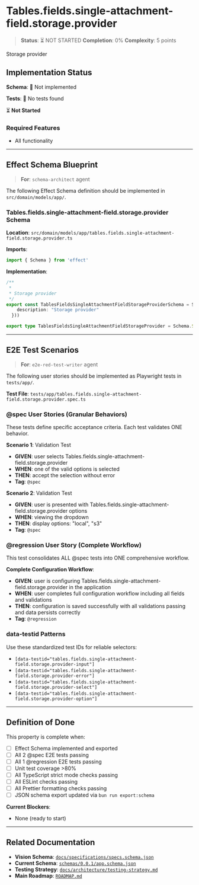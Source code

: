 # Tables.fields.single-attachment-field.storage.provider

> **Status**: ⏳ NOT STARTED
> **Completion**: 0%
> **Complexity**: 5 points

Storage provider

## Implementation Status

**Schema**: 🔴 Not implemented

**Tests**: 🔴 No tests found

⏳ **Not Started**

### Required Features

- All functionality

---

## Effect Schema Blueprint

> **For**: `schema-architect` agent

The following Effect Schema definition should be implemented in `src/domain/models/app/`.

### Tables.fields.single-attachment-field.storage.provider Schema

**Location**: `src/domain/models/app/tables.fields.single-attachment-field.storage.provider.ts`

**Imports**:

```typescript
import { Schema } from 'effect'
```

**Implementation**:

```typescript
/**
 * 
 * Storage provider
 */
export const TablesFieldsSingleAttachmentFieldStorageProviderSchema = Schema.Literal("local", "s3").pipe(Schema.annotations({
    description: "Storage provider"
  }))

export type TablesFieldsSingleAttachmentFieldStorageProvider = Schema.Schema.Type<typeof TablesFieldsSingleAttachmentFieldStorageProviderSchema>
```

---

## E2E Test Scenarios

> **For**: `e2e-red-test-writer` agent

The following user stories should be implemented as Playwright tests in `tests/app/`.

**Test File**: `tests/app/tables.fields.single-attachment-field.storage.provider.spec.ts`

### @spec User Stories (Granular Behaviors)

These tests define specific acceptance criteria. Each test validates ONE behavior.

**Scenario 1**: Validation Test

- **GIVEN**: user selects Tables.fields.single-attachment-field.storage.provider
- **WHEN**: one of the valid options is selected
- **THEN**: accept the selection without error
- **Tag**: `@spec`

**Scenario 2**: Validation Test

- **GIVEN**: user is presented with Tables.fields.single-attachment-field.storage.provider options
- **WHEN**: viewing the dropdown
- **THEN**: display options: "local", "s3"
- **Tag**: `@spec`

### @regression User Story (Complete Workflow)

This test consolidates ALL @spec tests into ONE comprehensive workflow.

**Complete Configuration Workflow**:

- **GIVEN**: user is configuring Tables.fields.single-attachment-field.storage.provider in the application
- **WHEN**: user completes full configuration workflow including all fields and validations
- **THEN**: configuration is saved successfully with all validations passing and data persists correctly
- **Tag**: `@regression`

### data-testid Patterns

Use these standardized test IDs for reliable selectors:

- `[data-testid="tables.fields.single-attachment-field.storage.provider-input"]`
- `[data-testid="tables.fields.single-attachment-field.storage.provider-error"]`
- `[data-testid="tables.fields.single-attachment-field.storage.provider-select"]`
- `[data-testid="tables.fields.single-attachment-field.storage.provider-option"]`

---

## Definition of Done

This property is complete when:

- [ ] Effect Schema implemented and exported
- [ ] All 2 @spec E2E tests passing
- [ ] All 1 @regression E2E tests passing
- [ ] Unit test coverage >80%
- [ ] All TypeScript strict mode checks passing
- [ ] All ESLint checks passing
- [ ] All Prettier formatting checks passing
- [ ] JSON schema export updated via `bun run export:schema`

**Current Blockers**:

- None (ready to start)

---

## Related Documentation

- **Vision Schema**: [`docs/specifications/specs.schema.json`](../specs.schema.json)
- **Current Schema**: [`schemas/0.0.1/app.schema.json`](../../schemas/0.0.1/app.schema.json)
- **Testing Strategy**: [`docs/architecture/testing-strategy.md`](../../architecture/testing-strategy.md)
- **Main Roadmap**: [`ROADMAP.md`](../../../ROADMAP.md)
